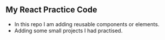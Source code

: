 ## My React Practice Code
- In this repo I am adding reusable components or elements.
- Adding some small projects I had practised.
